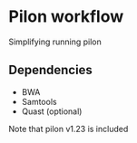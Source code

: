 # Pilon workflow

Simplifying running pilon

## Dependencies

- BWA
- Samtools
- Quast (optional)

Note that pilon v1.23 is included
